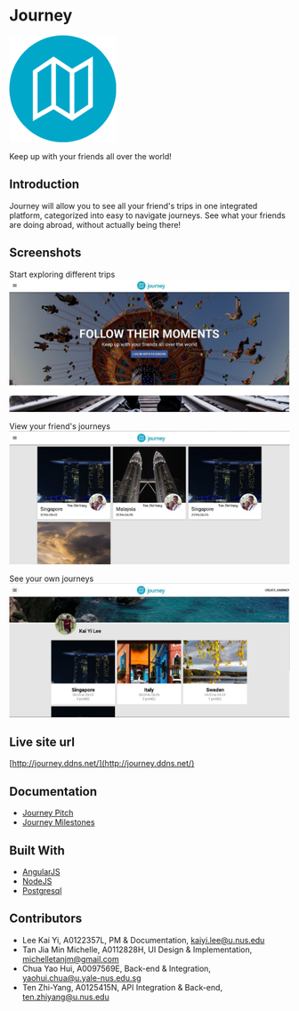 # Journey

![alt tag](reports/imgs/journey_main.png)


Keep up with your friends all over the world!
 
## Introduction

Journey will allow you to see all your friend's trips in one integrated platform, categorized into easy to navigate journeys. See what your friends are doing abroad, without actually being there!

## Screenshots

Start exploring different trips
![alt tag](reports/imgs/journey_landing.JPG)

View your friend's journeys
![alt tag](reports/imgs/journey_friend.JPG)

See your own journeys
![alt tag](reports/imgs/journey_self.JPG)


## Live site url
[http://journey.ddns.net/](http://journey.ddns.net/)


## Documentation
* [Journey Pitch](reports/group-2-pitch.pdf)
* [Journey Milestones](reports/group-2-milestones.pdf)


## Built With
* [AngularJS](https://angularjs.org/)
* [NodeJS](https://nodejs.org/en/)
* [Postgresql](https://www.postgresql.org/)


## Contributors
- Lee Kai Yi, A0122357L, PM & Documentation, <kaiyi.lee@u.nus.edu>
- Tan Jia Min Michelle, A0112828H, UI Design & Implementation, <michelletanjm@gmail.com>
- Chua Yao Hui, A0097569E, Back-end & Integration, <yaohui.chua@u.yale-nus.edu.sg>
- Ten Zhi-Yang, A0125415N, API Integration & Back-end, <ten.zhiyang@u.nus.edu>
